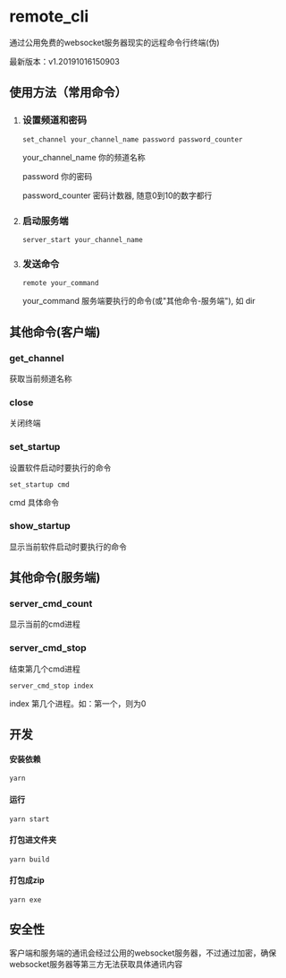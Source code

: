 #	remote_cli

通过公用免费的websocket服务器现实的远程命令行终端(伪)

最新版本：v1.20191016150903



## 使用方法（常用命令）

1. ### 设置频道和密码

   ```
   set_channel your_channel_name password password_counter
   ```

   your_channel_name 你的频道名称

   password 你的密码

   password_counter 密码计数器, 随意0到10的数字都行

2. ### 启动服务端

   ```
   server_start your_channel_name
   ```

3. ### 发送命令

   ```
   remote your_command
   ```

   your_command 服务端要执行的命令(或"其他命令-服务端"), 如 dir



## 其他命令(客户端)

### get_channel

获取当前频道名称

### close

关闭终端

### set_startup

设置软件启动时要执行的命令

```
set_startup cmd
```

cmd 具体命令

### show_startup

显示当前软件启动时要执行的命令



## 其他命令(服务端)

### server_cmd_count

显示当前的cmd进程

### server_cmd_stop

结束第几个cmd进程

```
server_cmd_stop index
```

index 第几个进程。如：第一个，则为0



## 开发

#### 安装依赖

```
yarn
```

#### 运行

```
yarn start
```

#### 打包进文件夹

```
yarn build
```

#### 打包成zip

```
yarn exe
```



## 安全性

客户端和服务端的通讯会经过公用的websocket服务器，不过通过加密，确保websocket服务器等第三方无法获取具体通讯内容

